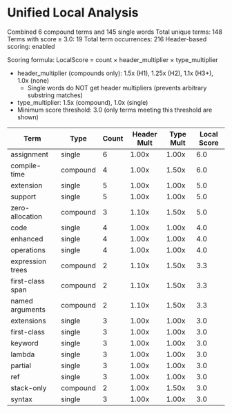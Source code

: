 # Unified Local Analysis

Combined 6 compound terms and 145 single words
Total unique terms: 148
Terms with score ≥ 3.0: 19
Total term occurrences: 216
Header-based scoring: enabled

Scoring formula: LocalScore = count × header_multiplier × type_multiplier
- header_multiplier (compounds only): 1.5x (H1), 1.25x (H2), 1.1x (H3+), 1.0x (none)
  - Single words do NOT get header multipliers (prevents arbitrary substring matches)
- type_multiplier: 1.5x (compound), 1.0x (single)
- Minimum score threshold: 3.0 (only terms meeting this threshold are shown)

| Term | Type | Count | Header Mult | Type Mult | Local Score |
|------|------|-------|-------------|-----------|-------------|
| assignment | single | 6 | 1.00x | 1.00x | 6.0 |
| compile-time | compound | 4 | 1.00x | 1.50x | 6.0 |
| extension | single | 5 | 1.00x | 1.00x | 5.0 |
| support | single | 5 | 1.00x | 1.00x | 5.0 |
| zero-allocation | compound | 3 | 1.10x | 1.50x | 5.0 |
| code | single | 4 | 1.00x | 1.00x | 4.0 |
| enhanced | single | 4 | 1.00x | 1.00x | 4.0 |
| operations | single | 4 | 1.00x | 1.00x | 4.0 |
| expression trees | compound | 2 | 1.10x | 1.50x | 3.3 |
| first-class span | compound | 2 | 1.10x | 1.50x | 3.3 |
| named arguments | compound | 2 | 1.10x | 1.50x | 3.3 |
| extensions | single | 3 | 1.00x | 1.00x | 3.0 |
| first-class | single | 3 | 1.00x | 1.00x | 3.0 |
| keyword | single | 3 | 1.00x | 1.00x | 3.0 |
| lambda | single | 3 | 1.00x | 1.00x | 3.0 |
| partial | single | 3 | 1.00x | 1.00x | 3.0 |
| ref | single | 3 | 1.00x | 1.00x | 3.0 |
| stack-only | compound | 2 | 1.00x | 1.50x | 3.0 |
| syntax | single | 3 | 1.00x | 1.00x | 3.0 |
